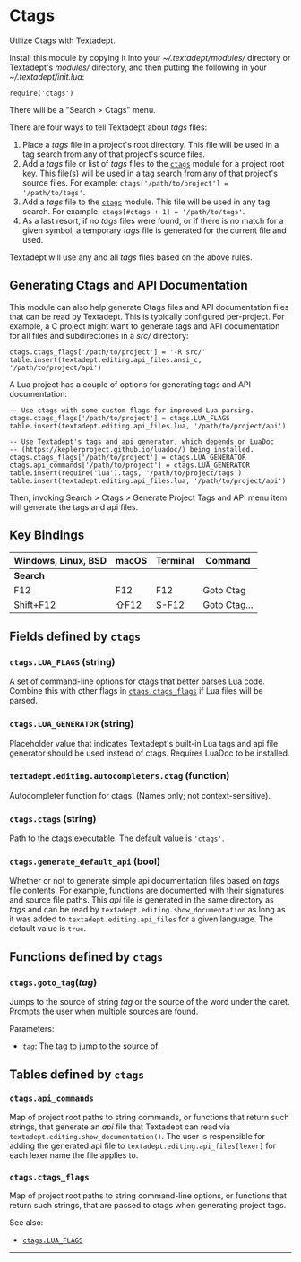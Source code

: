 # Ctags

Utilize Ctags with Textadept.

Install this module by copying it into your *~/.textadept/modules/* directory or Textadept's
*modules/* directory, and then putting the following in your *~/.textadept/init.lua*:

    require('ctags')

There will be a "Search > Ctags" menu.

There are four ways to tell Textadept about *tags* files:

  1. Place a *tags* file in a project's root directory. This file will be used in a tag
    search from any of that project's source files.
  2. Add a *tags* file or list of *tags* files to the [`ctags`](#ctags) module for a project root key.
     This file(s) will be used in a tag search from any of that project's source files. For
     example: `ctags['/path/to/project'] = '/path/to/tags'`.
  3. Add a *tags* file to the [`ctags`](#ctags) module. This file will be used in any tag search. For
     example: `ctags[#ctags + 1] = '/path/to/tags'`.
  4. As a last resort, if no *tags* files were found, or if there is no match for a given
     symbol, a temporary *tags* file is generated for the current file and used.

Textadept will use any and all *tags* files based on the above rules.

## Generating Ctags and API Documentation

This module can also help generate Ctags files and API documentation files that can be read
by Textadept. This is typically configured per-project. For example, a C project might want
to generate tags and API documentation for all files and subdirectories in a *src/* directory:

    ctags.ctags_flags['/path/to/project'] = '-R src/'
    table.insert(textadept.editing.api_files.ansi_c, '/path/to/project/api')

A Lua project has a couple of options for generating tags and API documentation:

    -- Use ctags with some custom flags for improved Lua parsing.
    ctags.ctags_flags['/path/to/project'] = ctags.LUA_FLAGS
    table.insert(textadept.editing.api_files.lua, '/path/to/project/api')

    -- Use Textadept's tags and api generator, which depends on LuaDoc
    -- (https://keplerproject.github.io/luadoc/) being installed.
    ctags.ctags_flags['/path/to/project'] = ctags.LUA_GENERATOR
    ctags.api_commands['/path/to/project'] = ctags.LUA_GENERATOR
    table.insert(require('lua').tags, '/path/to/project/tags')
    table.insert(textadept.editing.api_files.lua, '/path/to/project/api')

Then, invoking Search > Ctags > Generate Project Tags and API menu item will generate the
tags and api files.

## Key Bindings

Windows, Linux, BSD | macOS | Terminal | Command
-|-|-|-
**Search**| | |
F12 | F12 | F12 | Goto Ctag
Shift+F12 | ⇧F12 | S-F12 | Goto Ctag...


## Fields defined by `ctags`

<a id="ctags.LUA_FLAGS"></a>
### `ctags.LUA_FLAGS` (string)

A set of command-line options for ctags that better parses Lua code.
  Combine this with other flags in [`ctags.ctags_flags`](#ctags.ctags_flags) if Lua files will be parsed.

<a id="ctags.LUA_GENERATOR"></a>
### `ctags.LUA_GENERATOR` (string)

Placeholder value that indicates Textadept's built-in Lua tags and api file generator
  should be used instead of ctags. Requires LuaDoc to be installed.

<a id="textadept.editing.autocompleters.ctag"></a>
### `textadept.editing.autocompleters.ctag` (function)

Autocompleter function for ctags. (Names only; not context-sensitive).

<a id="ctags.ctags"></a>
### `ctags.ctags` (string)

Path to the ctags executable.
  The default value is `'ctags'`.

<a id="ctags.generate_default_api"></a>
### `ctags.generate_default_api` (bool)

Whether or not to generate simple api documentation files based on *tags* file contents. For
  example, functions are documented with their signatures and source file paths.
  This *api* file is generated in the same directory as *tags* and can be
  read by `textadept.editing.show_documentation` as long as it was added to
  `textadept.editing.api_files` for a given language.
  The default value is `true`.


## Functions defined by `ctags`

<a id="ctags.goto_tag"></a>
### `ctags.goto_tag`(*tag*)

Jumps to the source of string *tag* or the source of the word under the caret.
Prompts the user when multiple sources are found.

Parameters:

* *`tag`*: The tag to jump to the source of.


## Tables defined by `ctags`

<a id="ctags.api_commands"></a>
### `ctags.api_commands`

Map of project root paths to string commands, or functions that return such strings, that
generate an *api* file that Textadept can read via `textadept.editing.show_documentation()`.
The user is responsible for adding the generated api file to
`textadept.editing.api_files[lexer]` for each lexer name the file applies to.

<a id="ctags.ctags_flags"></a>
### `ctags.ctags_flags`

Map of project root paths to string command-line options, or functions that return such
strings, that are passed to ctags when generating project tags.

See also:

* [`ctags.LUA_FLAGS`](#ctags.LUA_FLAGS)

---

